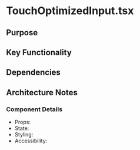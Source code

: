 # TouchOptimizedInput.tsx

## Purpose

## Key Functionality

## Dependencies

## Architecture Notes

### Component Details
- Props: 
- State: 
- Styling: 
- Accessibility: 
